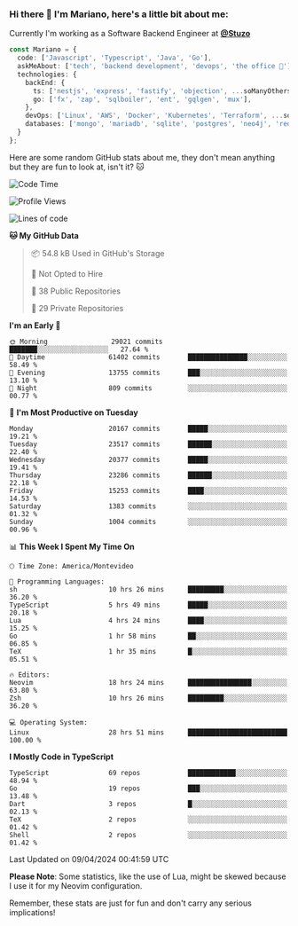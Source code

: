 ### Hi there 👋 I'm Mariano, here's a little bit about me:

Currently I'm working as a Software Backend Engineer at [**@Stuzo**](https://www.stuzo.com/)

```ts
const Mariano = {
  code: ['Javascript', 'Typescript', 'Java', 'Go'],
  askMeAbout: ['tech', 'backend development', 'devops', 'the office 💼'],
  technologies: {
    backEnd: {
      ts: ['nestjs', 'express', 'fastify', 'objection', ...soManyOthersFrameworks],
      go: ['fx', 'zap', 'sqlboiler', 'ent', 'gqlgen', 'mux'],
    },
    devOps: ['Linux', 'AWS', 'Docker', 'Kubernetes', 'Terraform', ...soManyOthersTools],
    databases: ['mongo', 'mariadb', 'sqlite', 'postgres', 'neo4j', 'redis', ...],
  }
};
```

Here are some random GitHub stats about me, they don't mean anything but they are fun to look at, isn't it? 🐱

<!--START_SECTION:waka-->
![Code Time](http://img.shields.io/badge/Code%20Time-1%2C841%20hrs%2058%20mins-blue)

![Profile Views](http://img.shields.io/badge/Profile%20Views-1-blue)

![Lines of code](https://img.shields.io/badge/From%20Hello%20World%20I%27ve%20Written-18.4%20million%20lines%20of%20code-blue)

**🐱 My GitHub Data** 

> 📦 54.8 kB Used in GitHub's Storage 
 > 
> 🚫 Not Opted to Hire
 > 
> 📜 38 Public Repositories 
 > 
> 🔑 29 Private Repositories 
 > 
**I'm an Early 🐤** 

```text
🌞 Morning                29021 commits       ███████░░░░░░░░░░░░░░░░░░   27.64 % 
🌆 Daytime                61402 commits       ███████████████░░░░░░░░░░   58.49 % 
🌃 Evening                13755 commits       ███░░░░░░░░░░░░░░░░░░░░░░   13.10 % 
🌙 Night                  809 commits         ░░░░░░░░░░░░░░░░░░░░░░░░░   00.77 % 
```
📅 **I'm Most Productive on Tuesday** 

```text
Monday                   20167 commits       █████░░░░░░░░░░░░░░░░░░░░   19.21 % 
Tuesday                  23517 commits       ██████░░░░░░░░░░░░░░░░░░░   22.40 % 
Wednesday                20377 commits       █████░░░░░░░░░░░░░░░░░░░░   19.41 % 
Thursday                 23286 commits       ██████░░░░░░░░░░░░░░░░░░░   22.18 % 
Friday                   15253 commits       ████░░░░░░░░░░░░░░░░░░░░░   14.53 % 
Saturday                 1383 commits        ░░░░░░░░░░░░░░░░░░░░░░░░░   01.32 % 
Sunday                   1004 commits        ░░░░░░░░░░░░░░░░░░░░░░░░░   00.96 % 
```


📊 **This Week I Spent My Time On** 

```text
🕑︎ Time Zone: America/Montevideo

💬 Programming Languages: 
sh                       10 hrs 26 mins      █████████░░░░░░░░░░░░░░░░   36.20 % 
TypeScript               5 hrs 49 mins       █████░░░░░░░░░░░░░░░░░░░░   20.18 % 
Lua                      4 hrs 24 mins       ████░░░░░░░░░░░░░░░░░░░░░   15.25 % 
Go                       1 hr 58 mins        ██░░░░░░░░░░░░░░░░░░░░░░░   06.85 % 
TeX                      1 hr 35 mins        █░░░░░░░░░░░░░░░░░░░░░░░░   05.51 % 

🔥 Editors: 
Neovim                   18 hrs 24 mins      ████████████████░░░░░░░░░   63.80 % 
Zsh                      10 hrs 26 mins      █████████░░░░░░░░░░░░░░░░   36.20 % 

💻 Operating System: 
Linux                    28 hrs 51 mins      █████████████████████████   100.00 % 
```

**I Mostly Code in TypeScript** 

```text
TypeScript               69 repos            ████████████░░░░░░░░░░░░░   48.94 % 
Go                       19 repos            ███░░░░░░░░░░░░░░░░░░░░░░   13.48 % 
Dart                     3 repos             █░░░░░░░░░░░░░░░░░░░░░░░░   02.13 % 
TeX                      2 repos             ░░░░░░░░░░░░░░░░░░░░░░░░░   01.42 % 
Shell                    2 repos             ░░░░░░░░░░░░░░░░░░░░░░░░░   01.42 % 
```




 Last Updated on 09/04/2024 00:41:59 UTC
<!--END_SECTION:waka-->

**Please Note**: Some statistics, like the use of Lua, might be skewed because I use it for my Neovim configuration.

Remember, these stats are just for fun and don't carry any serious implications!
